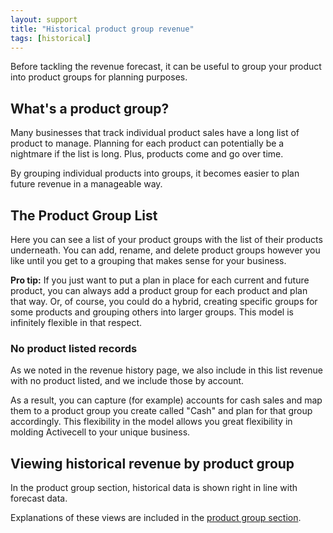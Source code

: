 ```yaml
---
layout: support
title: "Historical product group revenue"
tags: [historical]
---
```


Before tackling the revenue forecast, it can be useful to group your product into product groups for planning purposes.

## What's a product group?

Many businesses that track individual product sales have a long list of product to manage. Planning for each product can potentially be a nightmare if the list is long. Plus, products come and go over time.

By grouping individual products into groups, it becomes easier to plan future revenue in a manageable way.

## The Product Group List

<!-- screenshot -->

Here you can see a list of your product groups with the list of their products underneath. You can add, rename, and delete product groups however you like until you get to a grouping that makes sense for your business.

**Pro tip:** If you just want to put a plan in place for each current and future product, you can always add a product group for each product and plan that way. Or, of course, you could do a hybrid, creating specific groups for some products and grouping others into larger groups. This model is infinitely flexible in that respect.

### No product listed records

As we noted in the revenue history page, we also include in this list revenue with no product listed, and we include those by account.

As a result, you can capture (for example) accounts for cash sales and map them to a product group you create called "Cash" and plan for that group accordingly. This flexibility in the model allows you great flexibility in molding Activecell to your unique business.

## Viewing historical revenue by product group

In the product group section, historical data is shown right in line with forecast data.

<!-- screenshot -->

Explanations of these views are included in the [product group section]().
